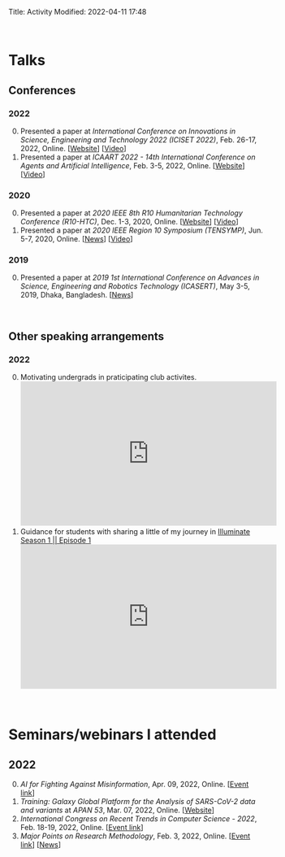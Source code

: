 Title: Activity
Modified: 2022-04-11 17:48

&nbsp;

# Talks

## Conferences
### 2022
0. Presented a paper at _International Conference on Innovations in Science, Engineering and Technology 2022 (ICISET 2022)_, Feb. 26-17, 2022, Online. [[Website](https://iciset.iiuc.ac.bd/)] [[Video](https://youtu.be/vXrQp_UEsEo)]
0. Presented a paper at _ICAART 2022 - 14th International Conference on Agents and Artificial Intelligence_, Feb. 3-5, 2022, Online. [[Website](https://icaart.scitevents.org/)] [[Video](https://youtu.be/Fbq55NbjLx4)]

### 2020
0. Presented a paper at _2020 IEEE 8th R10 Humanitarian Technology Conference (R10-HTC)_, Dec. 1-3, 2020, Online. [[Website](https://r10htc2020.org/)] [[Video](https://youtu.be/-Jsa6XK7-9Y)]
0. Presented a paper at _2020 IEEE Region 10 Symposium (TENSYMP)_, Jun. 5-7, 2020, Online. [[News](https://www.ieeer10.org/2019/03/26/ieee-tensymp-2020/)] [[Video](https://youtu.be/yjQ__BJ3uiQ)]

### 2019
0. Presented a paper at _2019 1st International Conference on Advances in Science, Engineering and Robotics Technology (ICASERT)_, May 3-5, 2019, Dhaka, Bangladesh. [[News](http://www.ieeebd.net/icasert-ewu-2019/)]

&nbsp;

## Other speaking arrangements
### 2022
0. Motivating undergrads in praticipating club activites. <iframe src="https://www.linkedin.com/embed/feed/update/urn:li:ugcPost:6942805740931661824?compact=1" height="284" width="504" frameborder="0" allowfullscreen="" title="Embedded post"></iframe>
0. Guidance for students with sharing a little of my journey in [Illuminate Season 1 || Episode 1](https://www.facebook.com/watch/?v=546874573767684) <iframe width="504" height="284" src="https://www.youtube.com/embed/xq4ZSAaXTBI" title="lluminate Season 1 || Episode 1." frameborder="0" allow="accelerometer; autoplay; clipboard-write; encrypted-media; gyroscope; picture-in-picture" allowfullscreen></iframe>

&nbsp;

# Seminars/webinars I attended
## 2022
0. _AI for Fighting Against Misinformation_, Apr. 09, 2022, Online. [[Event link](https://www.linkedin.com/video/event/urn:li:ugcPost:6917719624696442880/)]
0. _Training: Galaxy Global Platform for the Analysis of SARS-CoV-2 data and variants_ at _APAN 53_, Mar. 07, 2022, Online. [[Website](https://apan53.apan.net/)]
0. _International Congress on Recent Trends in Computer Science - 2022_, Feb. 18-19, 2022, Online. [[Event link](https://www.linkedin.com/events/6896727219713011712/about/)]
0. _Major Points on Research Methodology_, Feb. 3, 2022, Online. [[Event link](https://www.facebook.com/events/353898259636374)] [[News](https://www.ruet.ac.bd/news-and-event/webinar-on-major-points-on-research-methodology-1#)]
